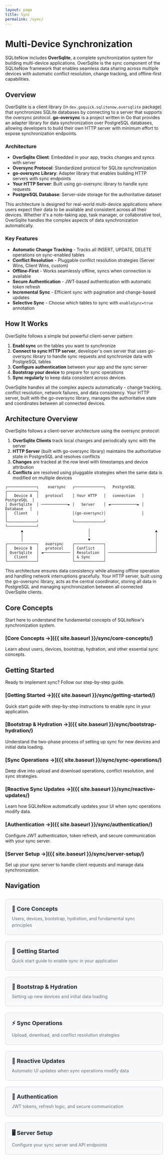 ```yaml
---
layout: page
title: Sync
permalink: /sync/
---
```


# Multi-Device Synchronization

SQLiteNow includes **OverSqlite**, a complete synchronization system for building multi-device
applications. OverSqlite is the sync component of the SQLiteNow framework that enables seamless data
sharing across multiple devices with automatic conflict resolution, change tracking, and
offline-first capabilities.

## Overview

OverSqlite is a client library (in `dev.goquick.sqlitenow.oversqlite` package) that synchronizes
SQLite databases by connecting to a server that supports the oversync protocol. 
**go-oversync** is a project written in Go that provides an adapter library for data
synchronization over PostgreSQL databases, allowing developers to build their own HTTP server
with minimum effort to expose synchronization endpoints.

### Architecture

- **OverSqlite Client**: Embedded in your app, tracks changes and syncs with server
- **Oversync Protocol**: Standardized protocol for SQLite synchronization
- **go-oversync Library**: Adapter library that enables building HTTP servers with sync endpoints
- **Your HTTP Server**: Built using go-oversync library to handle sync requests
- **PostgreSQL Database**: Server-side storage for the authoritative dataset

This architecture is designed for real-world multi-device applications where users expect their data
to be available and consistent across all their devices. Whether it's a note-taking app, task
manager, or collaborative tool, OverSqlite handles the complex aspects of data synchronization
automatically.

### Key Features

- **Automatic Change Tracking** - Tracks all INSERT, UPDATE, DELETE operations on sync-enabled
  tables
- **Conflict Resolution** - Pluggable conflict resolution strategies (Server Wins, Client Wins,
  custom)
- **Offline-First** - Works seamlessly offline, syncs when connection is available
- **Secure Authentication** - JWT-based authentication with automatic token refresh
- **Incremental Sync** - Efficient sync with pagination and change-based updates
- **Selective Sync** - Choose which tables to sync with `enableSync=true` annotation

## How It Works

OverSqlite follows a simple but powerful client-server pattern:

1. **Enabl sync** on the tables you want to synchronize
2. **Connect to sync HTTP server**, developer's own server that uses go-oversync library to handle 
   sync requests and synchronize data with PostgreSQL tables
3. **Configure authentication** between your app and the sync server
4. **Bootstrap your device** to prepare for sync operations
5. **Sync regularly** to keep data consistent across devices

OverSqlite handles all the complex aspects automatically - change tracking, conflict resolution,
network failures, and data consistency. Your HTTP server, built with the go-oversync library,
manages the authoritative state and coordinates between all connected devices.

## Architecture Overview

OverSqlite follows a client-server architecture using the oversync protocol:

1. **OverSqlite Clients** track local changes and periodically sync with the server
2. **HTTP Server** (built with go-oversync library) maintains the authoritative state in PostgreSQL
   and resolves conflicts
3. **Changes** are tracked at the row level with timestamps and device attribution
4. **Conflicts** are resolved using pluggable strategies when the same data is modified on multiple
   devices

```
┌─────────────┐    oversync   ┌─────────────┐   PostgreSQL   ┌─────────────┐
│   Device A  │   protocol    │ Your HTTP   │   connection   │ PostgreSQL  │
│ OverSqlite  │ ────────────► │   Server    │ ◄────────────► │  Database   │
│   Client    │               │(go-oversync)│                │             │
└─────────────┘               └─────────────┘                └─────────────┘
       ▲                             │                             ▲
       │                             │                             │
       │                             ▼                             │
┌─────────────┐   oversync    ┌─────────────┐                      │
│   Device B  │   protocol    │ Conflict    │                      │
│ OverSqlite  │ ◄──────────── │ Resolution  │ ─────────────────────┘
│   Client    │               │ & Sync      │
└─────────────┘               └─────────────┘
```

This architecture ensures data consistency while allowing offline operation and handling network
interruptions gracefully. Your HTTP server, built using the go-oversync library, acts as the central
coordinator, storing all data in PostgreSQL and managing synchronization between all connected
OverSqlite clients.

## Core Concepts

Start here to understand the fundamental concepts of SQLiteNow's synchronization system.

### [Core Concepts →]({{ site.baseurl }}/sync/core-concepts/)

Learn about users, devices, bootstrap, hydration, and other essential sync concepts.

## Getting Started

Ready to implement sync? Follow our step-by-step guide.

### [Getting Started →]({{ site.baseurl }}/sync/getting-started/)

Quick start guide with step-by-step instructions to enable sync in your application.

### [Bootstrap & Hydration →]({{ site.baseurl }}/sync/bootstrap-hydration/)

Understand the two-phase process of setting up sync for new devices and initial data loading.

### [Sync Operations →]({{ site.baseurl }}/sync/sync-operations/)

Deep dive into upload and download operations, conflict resolution, and sync strategies.

### [Reactive Sync Updates →]({{ site.baseurl }}/sync/reactive-updates/)

Learn how SQLiteNow automatically updates your UI when sync operations modify data.

### [Authentication →]({{ site.baseurl }}/sync/authentication/)

Configure JWT authentication, token refresh, and secure communication with your sync server.

### [Server Setup →]({{ site.baseurl }}/sync/server-setup/)

Set up your sync server to handle client requests and manage data synchronization.

## Navigation

<div class="doc-nav-grid">
  <a href="{{ site.baseurl }}/sync/core-concepts/" class="doc-nav-card">
    <h3>🎯 Core Concepts</h3>
    <p>Users, devices, bootstrap, hydration, and fundamental sync principles</p>
  </a>

  <a href="{{ site.baseurl }}/sync/getting-started/" class="doc-nav-card">
    <h3>🚀 Getting Started</h3>
    <p>Quick start guide to enable sync in your application</p>
  </a>

  <a href="{{ site.baseurl }}/sync/bootstrap-hydration/" class="doc-nav-card">
    <h3>🔄 Bootstrap & Hydration</h3>
    <p>Setting up new devices and initial data loading</p>
  </a>

  <a href="{{ site.baseurl }}/sync/sync-operations/" class="doc-nav-card">
    <h3>⚡ Sync Operations</h3>
    <p>Upload, download, and conflict resolution strategies</p>
  </a>

  <a href="{{ site.baseurl }}/sync/reactive-updates/" class="doc-nav-card">
    <h3>🔄 Reactive Updates</h3>
    <p>Automatic UI updates when sync operations modify data</p>
  </a>

  <a href="{{ site.baseurl }}/sync/authentication/" class="doc-nav-card">
    <h3>🔐 Authentication</h3>
    <p>JWT tokens, refresh logic, and secure communication</p>
  </a>

  <a href="{{ site.baseurl }}/sync/server-setup/" class="doc-nav-card">
    <h3>🖥️ Server Setup</h3>
    <p>Configure your sync server and API endpoints</p>
  </a>
</div>


<style>
.doc-nav-grid {
  display: grid;
  grid-template-columns: repeat(auto-fit, minmax(300px, 1fr));
  gap: 20px;
  margin: 30px 0;
}

.doc-nav-card {
  border: 1px solid #d0d7de;
  border-radius: 8px;
  padding: 20px;
  text-decoration: none;
  color: inherit;
  transition: all 0.2s ease;
  background: #f6f8fa;
}

.doc-nav-card:hover {
  border-color: #0969da;
  box-shadow: 0 4px 12px rgba(9, 105, 218, 0.1);
  transform: translateY(-2px);
}

.doc-nav-card h3 {
  margin: 0 0 10px 0;
  color: #24292f;
  font-size: 18px;
}

.doc-nav-card p {
  margin: 0;
  color: #656d76;
  font-size: 14px;
  line-height: 1.5;
}

.doc-nav-card:hover h3 {
  color: #0969da;
}
</style>
